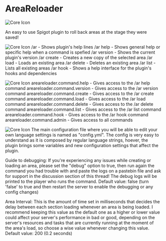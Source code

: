 # AreaReloader
![Core Icon](https://media.discordapp.net/attachments/595194807932944385/614115793382146058/AR.png)

An easy to use Spigot plugin to roll back areas at the stage they were saved!

![Core Icon](https://cdn.discordapp.com/attachments/595194807932944385/614124252387606565/ARCommands.png)
/ar - Shows plugin's help lines
/ar help <Command> - Shows general help or specific help when a command is spefied
/ar version - Shows the current plugin's version
/ar create <AreaName> - Creates a new copy of the selected area
/ar load <AreaName> - Loads an existing area
/ar delete <AreaName> - Deletes an existing area
/ar list - Lists all existing areas
/ar hook - Shows a help interface for the plugin's hooks and dependencies

![Core Icon](https://cdn.discordapp.com/attachments/595194807932944385/614124189229514772/ARPermissions.png)
areareloader.command.help - Gives access to the /ar help command
areareloader.command.version - Gives access to the /ar version command
areareloader.command.create - Gives access to the /ar create command
areareloader.command.load - Gives access to the /ar load command
areareloader.command.delete - Gives access to the /ar delete command
areareloader.command.list - Gives access to the /ar list command
areareloader.command.hook - Gives access to the /ar hook command
areareloader.command.admin - Gives access to all commands

![Core Icon](https://www.spigotmc.org/attachments/arconf-png.450471/)
The main configuration file where you will be able to edit your own language settings is named as "config.yml".
The config is very easy to understand as it is composed by regular language strings, hoever, the plugin brings some variables and new configuration settings that affect the plugin.

Guide to debugging: If you're experiencing any issues while creating or loading an area, please set the "debug" option to true, then run again the command you had trouble with and paste the logs on a pastebin file and ask for support in the discussion section of this thread!
The debug logs will be printed to the player who runs the command.
Default value: false (turn 'false' to true and then restart the server to enable the debugging or any config changes)

Area Interval: This is the amount of time set in milliseconds that decides the delay between each section loading whenever an area is being loaded.
I recommend keeping this value as the default one as a higher or lower value could affect your server's performance in bad or good, depending on the server's resources and tasks that are currently running at the moment of the area's load, so choose a wise value whenever changing this value.
Default value: 200
(0.2 seconds)


